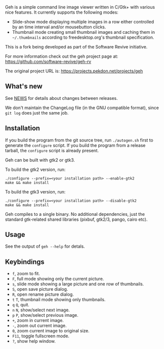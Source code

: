 Geh is a simple command line image viewer written in C/Gtk+ with
various nice features. It currently supports the following modes:

 * Slide-show mode displaying multiple images in a row either
   controlled by an time interval and/or mousebutton clicks.
 * Thumbnail mode creating small thumbnail images and caching them
   in `~/.thumbnails` according to freedesktop.org's thumbnail
   specification.

This is a fork being developed as part of the Software Revive initiative.

For more information check out the geh project page at:
https://github.com/software-revive/geh-rv

The original project URL is:
https://projects.pekdon.net/projects/geh

## What's new

See [NEWS](NEWS) for details about changes between releases.

We don't maintain the ChangeLog file (in the GNU compatible format), since
`git log` does just the same job.

## Installation

If you build the program from the git source tree, run `./autogen.sh` first to
generate the `configure` script. If you build the program from a release
tarball, the `configure` script is already present.

Geh can be built with gtk2 or gtk3.

To build the gtk2 version, run:

    ./configure --prefix=<your installation path> --enable-gtk2
    make && make install

To build the gtk3 version, run:

    ./configure --prefix=<your installation path> --disable-gtk2
    make && make install

Geh compiles to a single binary. No additional dependencies, just the standard
gtk-related shared libraries (pixbuf, gtk2/3, pango, cairo etc).

## Usage

See the output of `geh --help` for detals.

## Keybindings

 * `f`, zoom to fit.
 * `F`, full mode showing only the current picture.
 * `s`, slide mode showing a large picture and one row of thumbnails.
 * `S`, open save picture dialog.
 * `R`, open rename picture dialog.
 * `t` `T`, thumbnail mode showing only thumbnails.
 * `q` `Q`, quit.
 * `n` `N`, show/select next image.
 * `p` `P`, show/select previous image.
 * `+`, zoom in current image.
 * `-`, zoom out current image.
 * `0`, zoom current image to original size.
 * `F11`, toggle fullscreen mode.
 * `?`, show help window.

